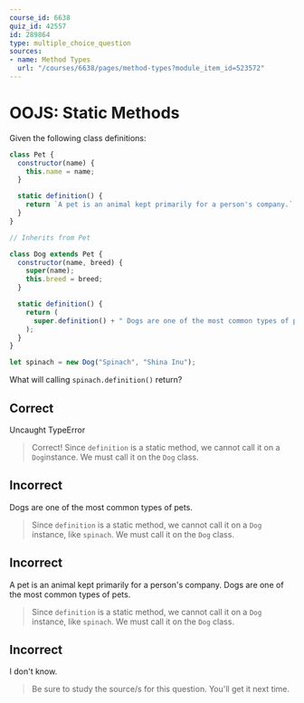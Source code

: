 ```yaml
---
course_id: 6638
quiz_id: 42557
id: 289864
type: multiple_choice_question
sources:
- name: Method Types
  url: "/courses/6638/pages/method-types?module_item_id=523572"
---
```


# OOJS: Static Methods

Given the following class definitions:

```javascript
class Pet {
  constructor(name) {
    this.name = name;
  }

  static definition() {
    return `A pet is an animal kept primarily for a person's company.`;
  }
}

// Inherits from Pet

class Dog extends Pet {
  constructor(name, breed) {
    super(name);
    this.breed = breed;
  }

  static definition() {
    return (
      super.definition() + " Dogs are one of the most common types of pets."
    );
  }
}

let spinach = new Dog("Spinach", "Shina Inu");
```

What will calling `spinach.definition()` return?

## Correct

Uncaught TypeError

> Correct! Since `definition` is a static method, we cannot call it on a
> `Dog`instance. We must call it on the `Dog` class.

## Incorrect

Dogs are one of the most common types of pets.

> Since `definition` is a static method, we cannot call it on a `Dog` instance,
> like `spinach`. We must call it on the `Dog` class.

## Incorrect

A pet is an animal kept primarily for a person's company. Dogs are one of the
most common types of pets.

> Since `definition` is a static method, we cannot call it on a `Dog` instance,
> like `spinach`. We must call it on the `Dog` class.

## Incorrect

I don't know.

> Be sure to study the source/s for this question. You'll get it next time.
